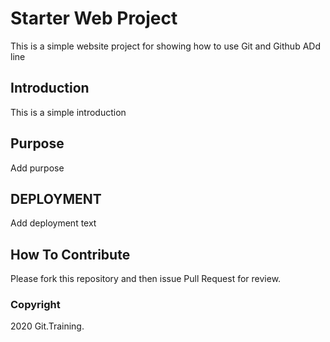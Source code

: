 # Starter Web Project

This is a simple website project for showing how to use Git and Github ADd line
## Introduction

This is a simple introduction

## Purpose
Add purpose

## DEPLOYMENT
Add deployment text

## How To Contribute

Please fork this repository and then issue Pull Request for review.

### Copyright

2020 Git.Training.